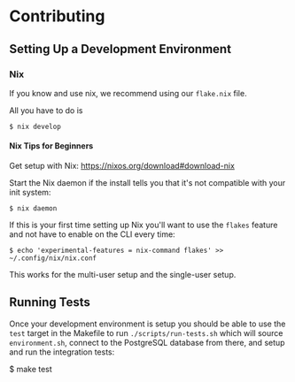 # Contributing #

## Setting Up a Development Environment ##

### Nix ###

If you know and use nix, we recommend using our `flake.nix` file.

All you have to do is

    $ nix develop

#### Nix Tips for Beginners ####

Get setup with Nix: https://nixos.org/download#download-nix

Start the Nix daemon if the install tells you that it's not compatible
with your init system:

    $ nix daemon

If this is your first time setting up Nix you'll want to use the
`flakes` feature and not have to enable on the CLI every time:

    $ echo 'experimental-features = nix-command flakes' >> ~/.config/nix/nix.conf

This works for the multi-user setup and the single-user setup.

## Running Tests ##

Once your development environment is setup you should be able to use
the `test` target in the Makefile to run `./scripts/run-tests.sh`
which will source `environment.sh`, connect to the PostgreSQL database
from there, and setup and run the integration tests:

   $ <pg-entity> make test
